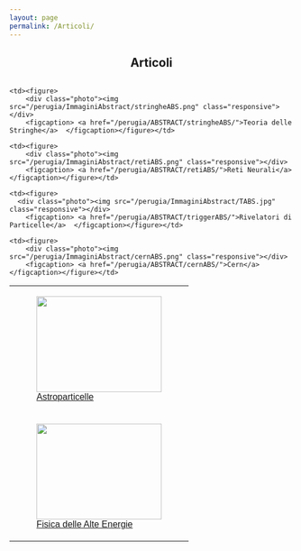 ```yaml
---
layout: page
permalink: /Articoli/
---
```

<html>
<head>
<style>
table {
  font-family: arial, sans-serif;
  border-collapse: collapse;
  width: 100%;
}


td, th {
  text-align: left;
  padding: 8px;
}
.photo img{
    height: 170px;
    width: 222px;
}

</style>
</head>
<body>
<center><h2><b>Articoli</b></h2></center>
<div style="overflow-y:auto;">
<table>
  <tr>
    <td><figure>
        <div class="photo"><img src="/perugia/ImmaginiAbstract/ams02ABS.png" class="responsive"></div>
        <figcaption> <a href="/perugia/ABSTRACT/amsABS/">Astroparticelle</a>  </figcaption></figure></td>

    <td><figure>
        <div class="photo"><img src="/perugia/ImmaginiAbstract/stringheABS.png" class="responsive"></div>
        <figcaption> <a href="/perugia/ABSTRACT/stringheABS/">Teoria delle Stringhe</a>  </figcaption></figure></td>

    <td><figure>
        <div class="photo"><img src="/perugia/ImmaginiAbstract/retiABS.png" class="responsive"></div>
        <figcaption> <a href="/perugia/ABSTRACT/retiABS/">Reti Neurali</a>  </figcaption></figure></td>
  </tr>



  <tr>
    <td><figure>
      <div class="photo"><img src="/perugia/ImmaginiAbstract/na62ABS.png" class="responsive"></div>
        <figcaption> <a href="/perugia/ABSTRACT/na62ABS/">Fisica delle Alte Energie</a>  </figcaption></figure></td>

    <td><figure>
      <div class="photo"><img src="/perugia/ImmaginiAbstract/TABS.jpg" class="responsive"></div>
        <figcaption> <a href="/perugia/ABSTRACT/triggerABS/">Rivelatori di Particelle</a>  </figcaption></figure></td>

    <td><figure>
        <div class="photo"><img src="/perugia/ImmaginiAbstract/cernABS.png" class="responsive"></div>
        <figcaption> <a href="/perugia/ABSTRACT/cernABS/">Cern</a>  </figcaption></figure></td>
  </tr>




</table>
</div>
</body>
</html>
